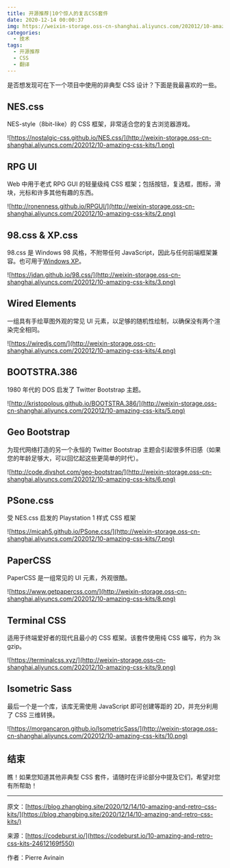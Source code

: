 ```yaml
---
title: 开源推荐|10个惊人的复古CSS套件
date: 2020-12-14 00:00:37
img: https://weixin-storage.oss-cn-shanghai.aliyuncs.com/202012/10-amazing-css-kits/3.png
categories:
  - 技术
tags:
  - 开源推荐
  - CSS
  - 翻译
---
```


是否想发现可在下一个项目中使用的非典型 CSS 设计？下面是我最喜欢的一些。

## NES.css

NES-style（8bit-like）的 CSS 框架，非常适合您的复古浏览器游戏。

![https://nostalgic-css.github.io/NES.css/](http://weixin-storage.oss-cn-shanghai.aliyuncs.com/202012/10-amazing-css-kits/1.png)

## RPG UI

Web 中用于老式 RPG GUI 的轻量级纯 CSS 框架；包括按钮，复选框，图标，滑块，光标和许多其他有趣的东西。

![http://ronenness.github.io/RPGUI/](http://weixin-storage.oss-cn-shanghai.aliyuncs.com/202012/10-amazing-css-kits/2.png)

## 98.css & XP.css

98.css 是 Windows 98 风格，不附带任何 JavaScript，因此与任何前端框架兼容。也可用于[Windows XP](https://botoxparty.github.io/XP.css/)。

![https://jdan.github.io/98.css/](http://weixin-storage.oss-cn-shanghai.aliyuncs.com/202012/10-amazing-css-kits/3.png)

## Wired Elements

一组具有手绘草图外观的常见 UI 元素，以足够的随机性绘制，以确保没有两个渲染完全相同。

![https://wiredjs.com/](http://weixin-storage.oss-cn-shanghai.aliyuncs.com/202012/10-amazing-css-kits/4.png)

## BOOTSTRA.386

1980 年代的 DOS 启发了 Twitter Bootstrap 主题。

![http://kristopolous.github.io/BOOTSTRA.386/](http://weixin-storage.oss-cn-shanghai.aliyuncs.com/202012/10-amazing-css-kits/5.png)

## Geo Bootstrap

为现代网络打造的另一个永恒的 Twitter Bootstrap 主题会引起很多怀旧感（如果您的年龄足够大，可以回忆起这些更简单的时代）。

![http://code.divshot.com/geo-bootstrap/](http://weixin-storage.oss-cn-shanghai.aliyuncs.com/202012/10-amazing-css-kits/6.png)

## PSone.css

受 NES.css 启发的 Playstation 1 样式 CSS 框架

![https://micah5.github.io/PSone.css/](http://weixin-storage.oss-cn-shanghai.aliyuncs.com/202012/10-amazing-css-kits/7.png)

## PaperCSS

PaperCSS 是一组常见的 UI 元素，外观很酷。

![https://www.getpapercss.com/](http://weixin-storage.oss-cn-shanghai.aliyuncs.com/202012/10-amazing-css-kits/8.png)

## Terminal CSS

适用于终端爱好者的现代且最小的 CSS 框架。该套件使用纯 CSS 编写，约为 3k gzip。

![https://terminalcss.xyz/](http://weixin-storage.oss-cn-shanghai.aliyuncs.com/202012/10-amazing-css-kits/9.png)

## Isometric Sass

最后一个是一个库，该库无需使用 JavaScript 即可创建等距的 2D，并充分利用了 CSS 三维转换。

![https://morgancaron.github.io/IsometricSass/](http://weixin-storage.oss-cn-shanghai.aliyuncs.com/202012/10-amazing-css-kits/10.png)

## 结束

瞧！如果您知道其他非典型 CSS 套件，请随时在评论部分中提及它们，希望对您有所帮助！

---

原文：[https://blog.zhangbing.site/2020/12/14/10-amazing-and-retro-css-kits/](https://blog.zhangbing.site/2020/12/14/10-amazing-and-retro-css-kits/)

来源：[https://codeburst.io/](https://codeburst.io/10-amazing-and-retro-css-kits-24612169f550)

作者：Pierre Avinain
